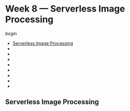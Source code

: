 # Week 8 — Serverless Image Processing

*begin*

- [Serverless Image Processing](#serverless-image-processing)
- []()
- []()
- []()
- []()
- []()
- []()
- []()
- []()

## Serverless Image Processing

